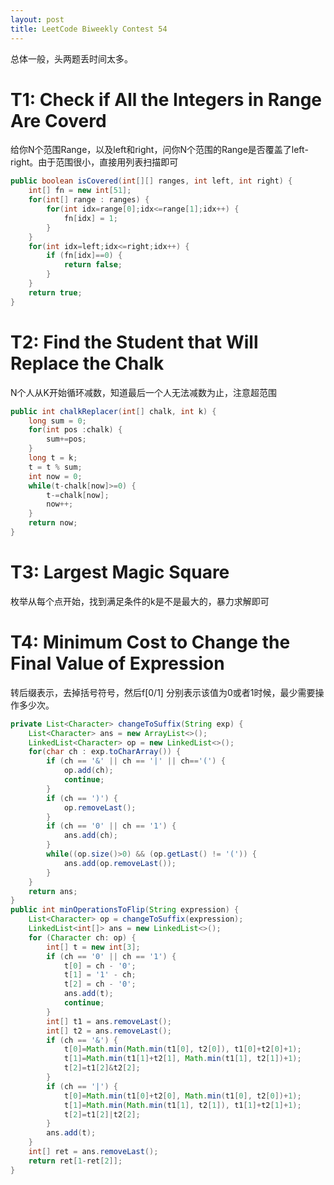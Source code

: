 ```yaml
---
layout: post
title: LeetCode Biweekly Contest 54
---
```

总体一般，头两题丢时间太多。

# T1: Check if All the Integers in Range Are Coverd
给你N个范围Range，以及left和right，问你N个范围的Range是否覆盖了left-right。由于范围很小，直接用列表扫描即可
```java
public boolean isCovered(int[][] ranges, int left, int right) {
    int[] fn = new int[51];
    for(int[] range : ranges) {
        for(int idx=range[0];idx<=range[1];idx++) {
            fn[idx] = 1;
        }
    }
    for(int idx=left;idx<=right;idx++) {
        if (fn[idx]==0) {
            return false;
        }
    }
    return true;
}
```

# T2: Find the Student that Will Replace the Chalk
N个人从K开始循环减数，知道最后一个人无法减数为止，注意超范围

```java
public int chalkReplacer(int[] chalk, int k) {
    long sum = 0;
    for(int pos :chalk) {
        sum+=pos;
    }
    long t = k;
    t = t % sum;
    int now = 0;
    while(t-chalk[now]>=0) {
        t-=chalk[now];
        now++;
    }
    return now;
}
```

# T3: Largest Magic Square
枚举从每个点开始，找到满足条件的k是不是最大的，暴力求解即可

# T4: Minimum Cost to Change the Final Value of Expression
转后缀表示，去掉括号符号，然后f[0/1] 分别表示该值为0或者1时候，最少需要操作多少次。

```java
private List<Character> changeToSuffix(String exp) {
    List<Character> ans = new ArrayList<>();
    LinkedList<Character> op = new LinkedList<>();
    for(char ch : exp.toCharArray()) {
        if (ch == '&' || ch == '|' || ch=='(') {
            op.add(ch);
            continue;
        }
        if (ch == ')') {
            op.removeLast();
        }
        if (ch == '0' || ch == '1') {
            ans.add(ch);
        }
        while((op.size()>0) && (op.getLast() != '(')) {
            ans.add(op.removeLast());
        }
    }
    return ans;
}
public int minOperationsToFlip(String expression) {
    List<Character> op = changeToSuffix(expression);
    LinkedList<int[]> ans = new LinkedList<>();
    for (Character ch: op) {
        int[] t = new int[3];
        if (ch == '0' || ch == '1') {
            t[0] = ch - '0';
            t[1] = '1' - ch;
            t[2] = ch - '0';
            ans.add(t);
            continue;
        }
        int[] t1 = ans.removeLast();
        int[] t2 = ans.removeLast();
        if (ch == '&') {
            t[0]=Math.min(Math.min(t1[0], t2[0]), t1[0]+t2[0]+1);
            t[1]=Math.min(t1[1]+t2[1], Math.min(t1[1], t2[1])+1);
            t[2]=t1[2]&t2[2];
        }
        if (ch == '|') {
            t[0]=Math.min(t1[0]+t2[0], Math.min(t1[0], t2[0])+1);
            t[1]=Math.min(Math.min(t1[1], t2[1]), t1[1]+t2[1]+1);
            t[2]=t1[2]|t2[2];
        }
        ans.add(t);
    }
    int[] ret = ans.removeLast();
    return ret[1-ret[2]];
}
```
